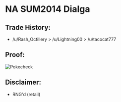 # NA SUM2014 Dialga

## Trade History:
* /u/Rash_Octillery > /u/Lightning00 > /u/tacocat777

## Proof:
![Pokecheck](./Pokecheck.jpg)

## Disclaimer:
* RNG'd (retail)
